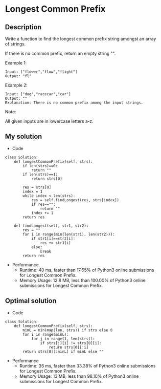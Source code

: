 # Longest Common Prefix

## Description
Write a function to find the longest common prefix string amongst an array of strings.

If there is no common prefix, return an empty string "".

Example 1:
```
Input: ["flower","flow","flight"]
Output: "fl"
```
Example 2:
```
Input: ["dog","racecar","car"]
Output: ""
Explanation: There is no common prefix among the input strings.
```
Note:

All given inputs are in lowercase letters a-z.

## My solution
- Code
```
class Solution:
    def longestCommonPrefix(self, strs):
        if len(strs)==0:
            return ""
        if len(strs)==1:
            return strs[0]
        
        res = strs[0]
        index = 1
        while index < len(strs):
            res = self.findLongest(res, strs[index])
            if res=="":
                return ""
            index += 1
        return res
        
    def findLongest(self, str1, str2):
        res = ""
        for i in range(min(len(str1), len(str2))):
            if str1[i]==str2[i]:
                res += str1[i]
            else:
                break
        return res
```
- Performance
  - Runtime: 40 ms, faster than 17.65% of Python3 online submissions for Longest Common Prefix.
  - Memory Usage: 12.8 MB, less than 100.00% of Python3 online submissions for Longest Common Prefix.

## Optimal solution
- Code
```
class Solution:
    def longestCommonPrefix(self, strs):
        minL = min(map(len, strs)) if strs else 0
        for i in range(minL):
            for j in range(1, len(strs)):
                if strs[j][i] != strs[0][i]:
                    return strs[0][:i]
        return strs[0][:minL] if minL else ""
```
- Performance
  - Runtime: 36 ms, faster than 33.38% of Python3 online submissions for Longest Common Prefix.
  - Memory Usage: 13 MB, less than 98.10% of Python3 online submissions for Longest Common Prefix.
